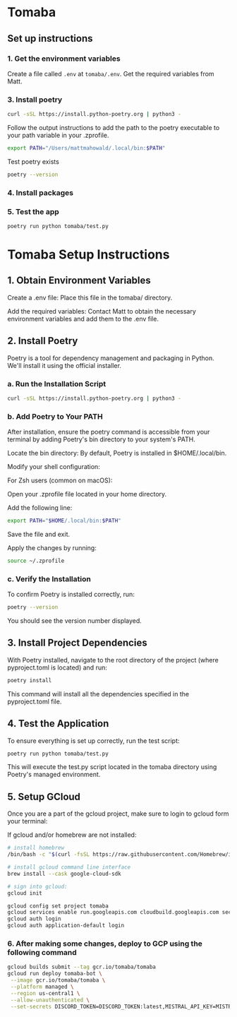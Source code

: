 # Tomaba

## Set up instructions

### 1. Get the environment variables

Create a file called `.env` at `tomaba/.env`. Get the required variables from Matt.

### 3. Install poetry

```bash
curl -sSL https://install.python-poetry.org | python3 -
```

Follow the output instructions to add the path to the poetry executable to your path
variable in your .zprofile.

```bash
export PATH="/Users/mattmahowald/.local/bin:$PATH"
```

Test poetry exists

```bash
poetry --version
```

### 4. Install packages

### 5. Test the app

```bash
poetry run python tomaba/test.py
```

# Tomaba Setup Instructions

## 1. Obtain Environment Variables

Create a .env file: Place this file in the tomaba/ directory.

Add the required variables: Contact Matt to obtain the necessary environment variables and add them to the .env file.

## 2. Install Poetry

Poetry is a tool for dependency management and packaging in Python. We'll install it using the official installer.

### a. Run the Installation Script

```bash
curl -sSL https://install.python-poetry.org | python3 -
```

### b. Add Poetry to Your PATH

After installation, ensure the poetry command is accessible from your terminal by adding Poetry's bin directory to your system's PATH.

Locate the bin directory: By default, Poetry is installed in $HOME/.local/bin.

Modify your shell configuration:

For Zsh users (common on macOS):

Open your .zprofile file located in your home directory.

Add the following line:

```bash
export PATH="$HOME/.local/bin:$PATH"
```

Save the file and exit.

Apply the changes by running:

```bash
source ~/.zprofile
```

### c. Verify the Installation

To confirm Poetry is installed correctly, run:

```bash
poetry --version
```

You should see the version number displayed.

## 3. Install Project Dependencies

With Poetry installed, navigate to the root directory of the project (where pyproject.toml is located) and run:

```bash
poetry install
```

This command will install all the dependencies specified in the pyproject.toml file.

## 4. Test the Application

To ensure everything is set up correctly, run the test script:

```bash
poetry run python tomaba/test.py
```

This will execute the test.py script located in the tomaba directory using Poetry's managed environment.

## 5. Setup GCloud

Once you are a part of the gcloud project, make sure to login to gcloud form your terminal:

If gcloud and/or homebrew are not installed:

```bash
# install homebrew
/bin/bash -c "$(curl -fsSL https://raw.githubusercontent.com/Homebrew/install/HEAD/install.sh)"

# install gcloud command line interface
brew install --cask google-cloud-sdk

# sign into gcloud:
gcloud init
```

```bash
gcloud config set project tomaba
gcloud services enable run.googleapis.com cloudbuild.googleapis.com secretmanager.googleapis.com
gcloud auth login
gcloud auth application-default login
```

### 6. After making some changes, deploy to GCP using the following command

```bash
gcloud builds submit --tag gcr.io/tomaba/tomaba
gcloud run deploy tomaba-bot \
 --image gcr.io/tomaba/tomaba \
 --platform managed \
 --region us-central1 \
 --allow-unauthenticated \
 --set-secrets DISCORD_TOKEN=DISCORD_TOKEN:latest,MISTRAL_API_KEY=MISTRAL_API_KEY:latest

```
